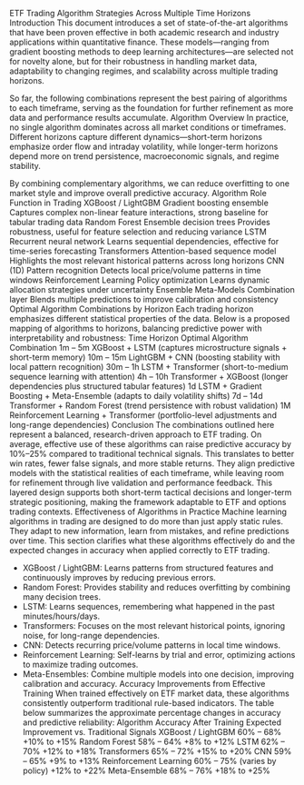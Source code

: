 ETF Trading Algorithm Strategies Across Multiple Time Horizons
Introduction
This document introduces a set of state-of-the-art algorithms that have been proven effective in both academic research and industry applications within quantitative finance. These models—ranging from gradient boosting methods to deep learning architectures—are selected not for novelty alone, but for their robustness in handling market data, adaptability to changing regimes, and scalability across multiple trading horizons.

So far, the following combinations represent the best pairing of algorithms to each timeframe, serving as the foundation for further refinement as more data and performance results accumulate.
Algorithm Overview
In practice, no single algorithm dominates across all market conditions or timeframes. Different horizons capture different dynamics—short-term horizons emphasize order flow and intraday volatility, while longer-term horizons depend more on trend persistence, macroeconomic signals, and regime stability.

By combining complementary algorithms, we can reduce overfitting to one market style and improve overall predictive accuracy.
Algorithm	Role	Function in Trading
XGBoost / LightGBM	Gradient boosting ensemble	Captures complex non-linear feature interactions, strong baseline for tabular trading data
Random Forest	Ensemble decision trees	Provides robustness, useful for feature selection and reducing variance
LSTM	Recurrent neural network	Learns sequential dependencies, effective for time-series forecasting
Transformers	Attention-based sequence model	Highlights the most relevant historical patterns across long horizons
CNN (1D)	Pattern recognition	Detects local price/volume patterns in time windows
Reinforcement Learning	Policy optimization	Learns dynamic allocation strategies under uncertainty
Ensemble Meta-Models	Combination layer	Blends multiple predictions to improve calibration and consistency
Optimal Algorithm Combinations by Horizon
Each trading horizon emphasizes different statistical properties of the data. Below is a proposed mapping of algorithms to horizons, balancing predictive power with interpretability and robustness:
Time Horizon	Optimal Algorithm Combination
1m – 5m	XGBoost + LSTM (captures microstructure signals + short-term memory)
10m – 15m	LightGBM + CNN (boosting stability with local pattern recognition)
30m – 1h	LSTM + Transformer (short-to-medium sequence learning with attention)
4h – 10h	Transformer + XGBoost (longer dependencies plus structured tabular features)
1d	LSTM + Gradient Boosting + Meta-Ensemble (adapts to daily volatility shifts)
7d – 14d	Transformer + Random Forest (trend persistence with robust validation)
1M	Reinforcement Learning + Transformer (portfolio-level adjustments and long-range dependencies)
Conclusion
The combinations outlined here represent a balanced, research-driven approach to ETF trading. On average, effective use of these algorithms can raise predictive accuracy by 10%–25% compared to traditional technical signals. This translates to better win rates, fewer false signals, and more stable returns. They align predictive models with the statistical realities of each timeframe, while leaving room for refinement through live validation and performance feedback. This layered design supports both short-term tactical decisions and longer-term strategic positioning, making the framework adaptable to ETF and options trading contexts.
Effectiveness of Algorithms in Practice
Machine learning algorithms in trading are designed to do more than just apply static rules. They adapt to new information, learn from mistakes, and refine predictions over time. This section clarifies what these algorithms effectively do and the expected changes in accuracy when applied correctly to ETF trading.
- XGBoost / LightGBM: Learns patterns from structured features and continuously improves by reducing previous errors.
- Random Forest: Provides stability and reduces overfitting by combining many decision trees.
- LSTM: Learns sequences, remembering what happened in the past minutes/hours/days.
- Transformers: Focuses on the most relevant historical points, ignoring noise, for long-range dependencies.
- CNN: Detects recurring price/volume patterns in local time windows.
- Reinforcement Learning: Self-learns by trial and error, optimizing actions to maximize trading outcomes.
- Meta-Ensembles: Combine multiple models into one decision, improving calibration and accuracy.
Accuracy Improvements from Effective Training
When trained effectively on ETF market data, these algorithms consistently outperform traditional rule-based indicators. The table below summarizes the approximate percentage changes in accuracy and predictive reliability:
Algorithm	Accuracy After Training	Expected Improvement vs. Traditional Signals
XGBoost / LightGBM	60% – 68%	+10% to +15%
Random Forest	58% – 64%	+8% to +12%
LSTM	62% – 70%	+12% to +18%
Transformers	65% – 72%	+15% to +20%
CNN	59% – 65%	+9% to +13%
Reinforcement Learning	60% – 75% (varies by policy)	+12% to +22%
Meta-Ensemble	68% – 76%	+18% to +25%

